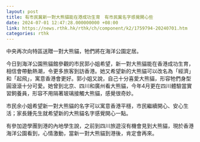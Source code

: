 ```yaml
---
layout: post
title: 有市民冀新一對大熊貓能在港成功生育　有市民冀名字感覺開心些
date: 2024-07-01 12:47:28.000000000 +08:00
link: https://news.rthk.hk/rthk/ch/component/k2/1759794-20240701.htm
categories: rthk
---
```


中央再次向特區送贈一對大熊貓，牠們將在海洋公園定居。

今日到海洋公園熊貓館參觀的市民郭小姐希望，新一對大熊貓能在香港成功生育，相信會帶動熱潮，令更多旅客到訪香港。她又希望新的大熊貓可以改名為「經濟」和「起飛」，寓意香港會更好。郭小姐又說，自己十分喜愛大熊貓，形容牠們身型圓滾滾十分可愛。她曾到北京、四川和廣州看大熊貓，今年4月更在四川體驗當實習飼養員，形容不用隔著玻璃接觸大熊貓，感覺很奇妙。

市民余小姐希望新一對大熊貓的名字可以寓意香港平穩，市民繼續開心、安心生活；家長鍾先生就希望新的大熊貓名字感覺開心一點。

有參加遊學團到港的內地學生說，之前到四川旅遊沒有機會見到大熊貓，現於香港海洋公園看到，心情激動，當新一對大熊貓到港後，肯定會再來。
